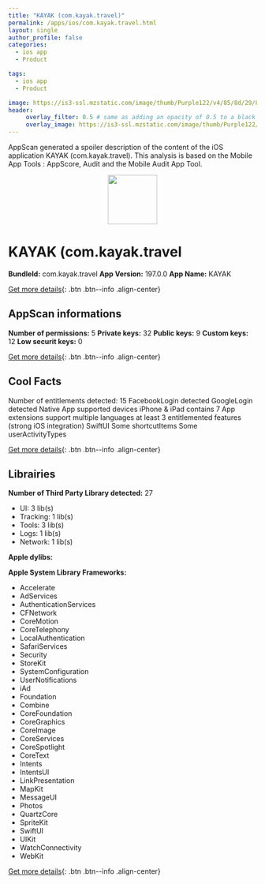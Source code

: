 ```yaml
---
title: "KAYAK (com.kayak.travel)"
permalink: /apps/ios/com.kayak.travel.html
layout: single
author_profile: false
categories: 
  - ios app 
  - Product 

tags: 
  - ios app 
  - Product 

image: https://is3-ssl.mzstatic.com/image/thumb/Purple122/v4/85/8d/29/858d29f9-d065-3b5a-4724-622ece942a43/AppIcon-1x_U007emarketing-0-7-0-85-220.png/512x512bb.jpg
header: 
     overlay_filter: 0.5 # same as adding an opacity of 0.5 to a black background
     overlay_image: https://is3-ssl.mzstatic.com/image/thumb/Purple122/v4/85/8d/29/858d29f9-d065-3b5a-4724-622ece942a43/AppIcon-1x_U007emarketing-0-7-0-85-220.png/512x512bb.jpg
---
```

AppScan generated a spoiler description of the content of the iOS application KAYAK (com.kayak.travel). This analysis is based on the Mobile App Tools : AppScore, Audit and the Mobile Audit App Tool.

  
  
<div style="text-align: center;"><img src="https://is3-ssl.mzstatic.com/image/thumb/Purple122/v4/85/8d/29/858d29f9-d065-3b5a-4724-622ece942a43/AppIcon-1x_U007emarketing-0-7-0-85-220.png/512x512bb.jpg" width="100" height="100"></div>  
  
# KAYAK (com.kayak.travel

**BundleId:** com.kayak.travel
**App Version:** 197.0.0
**App Name:** KAYAK


[Get more details](/pricing.html){: .btn .btn--info .align-center}  
  
## AppScan informations 

**Number of permissions:** 5
**Private keys:** 32
**Public keys:** 9
**Custom keys:** 12
**Low securit keys:** 0
  
[Get more details](/pricing.html){: .btn .btn--info .align-center}

## Cool Facts

Number of entitlements detected: 15
FacebookLogin detected
GoogleLogin detected
Native App
supported devices iPhone & iPad
contains 7 App extensions
support multiple languages
at least 3 entitlemented features (strong iOS integration)
SwiftUI
Some shortcutItems 
Some userActivityTypes
  
[Get more details](/pricing.html){: .btn .btn--info .align-center}

## Librairies 
**Number of Third Party Library detected:** 27
- UI: 3 lib(s)
- Tracking: 1 lib(s)
- Tools: 3 lib(s)
- Logs: 1 lib(s)
- Network: 1 lib(s)

**Apple dylibs:**


**Apple System Library Frameworks:**
- Accelerate
- AdServices
- AuthenticationServices
- CFNetwork
- CoreMotion
- CoreTelephony
- LocalAuthentication
- SafariServices
- Security
- StoreKit
- SystemConfiguration
- UserNotifications
- iAd
- Foundation
- Combine
- CoreFoundation
- CoreGraphics
- CoreImage
- CoreServices
- CoreSpotlight
- CoreText
- Intents
- IntentsUI
- LinkPresentation
- MapKit
- MessageUI
- Photos
- QuartzCore
- SpriteKit
- SwiftUI
- UIKit
- WatchConnectivity
- WebKit


  
[Get more details](/pricing.html){: .btn .btn--info .align-center}

